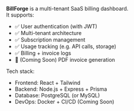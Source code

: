 **BillForge** is a multi-tenant SaaS billing dashboard.  
It supports:
- ✅ User authentication (with JWT)
- ✅ Multi-tenant architecture
- ✅ Subscription management
- ✅ Usage tracking (e.g. API calls, storage)
- ✅ Billing + invoice logs
- 📄 (Coming Soon) PDF invoice generation

Tech stack:

- Frontend: React + Tailwind
- Backend: Node.js + Express + Prisma
- Database: PostgreSQL (or MySQL)
- DevOps: Docker + CI/CD (Coming Soon)
